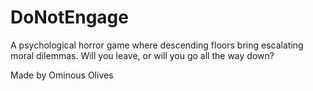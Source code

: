 # DoNotEngage
A psychological horror game where descending floors bring escalating moral dilemmas. Will you leave, or will you go all the way down?

Made by Ominous Olives
